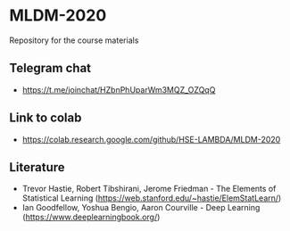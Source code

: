# MLDM-2020

Repository for the course materials

## Telegram chat
- https://t.me/joinchat/HZbnPhUparWm3MQZ_OZQqQ

## Link to colab
- https://colab.research.google.com/github/HSE-LAMBDA/MLDM-2020

## Literature
- Trevor Hastie, Robert Tibshirani, Jerome Friedman - The Elements of
Statistical Learning (https://web.stanford.edu/~hastie/ElemStatLearn/)
- Ian Goodfellow, Yoshua Bengio, Aaron Courville - Deep Learning (https://www.deeplearningbook.org/)

